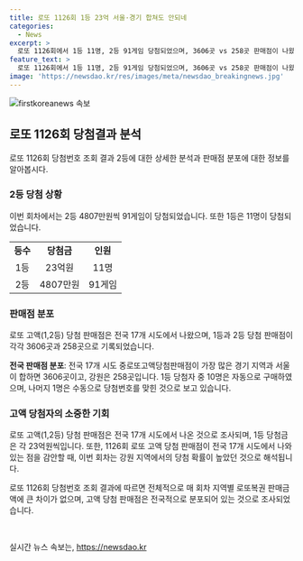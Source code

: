 ```yaml
---
title: 로또 1126회 1등 23억 서울·경기 합쳐도 안되네
categories:
  - News
excerpt: >
  로또 1126회에서 1등 11명, 2등 91게임 당첨되었으며, 3606곳 vs 258곳 판매점이 나왔다. 인구에 비례해 가장 많은 지역은 경기 2082곳이고, 강원 258곳은 3명의 1등 당첨자를 냈다. 결과에 따르면 경기보다 강원의 당첨 확률이 높았다. 이번 회차에는 1등 자동으로 10명, 수동으로 1명이 당첨되었는데, 이는 판매점의 행운에 대한 이야기라는 반면, 수동은 개인의 행운과 노력에 좌우된다. 또한, 당첨금은 23억8638만원으로 2등보다 상당히 높았다.
feature_text: >
  로또 1126회에서 1등 11명, 2등 91게임 당첨되었으며, 3606곳 vs 258곳 판매점이 나왔다. 인구에 비례해 가장 많은 지역은 경기 2082곳이고, 강원 258곳은 3명의 1등 당첨자를 냈다. 결과에 따르면 경기보다 강원의 당첨 확률이 높았다. 이번 회차에는 1등 자동으로 10명, 수동으로 1명이 당첨되었는데, 이는 판매점의 행운에 대한 이야기라는 반면, 수동은 개인의 행운과 노력에 좌우된다. 또한, 당첨금은 23억8638만원으로 2등보다 상당히 높았다.
image: 'https://newsdao.kr/res/images/meta/newsdao_breakingnews.jpg'
---
```


<p><img src="https://newsdao.kr/res/images/meta/newsdao_breakingnews.jpg" alt="firstkoreanews 속보" /></p>

<h2 data-ke-size="size26">로또 1126회 당첨결과 분석</h2>

<p data-ke-size="size16">로또 1126회 당첨번호 조회 결과 2등에 대한 상세한 분석과 판매점 분포에 대한 정보를 알아봅시다.</p>

<h3><b>2등 당첨 상황</b></h3>

<p data-ke-size="size16">이번 회차에서는 2등 4807만원씩 91게임이 당첨되었습니다. 또한 1등은 11명이 당첨되었습니다.</p>

<table>
  <tr>
    <td style="text-align: center; height: 17px;"><b>등수</b></td>
    <td style="text-align: center; height: 17px;"><b>당첨금</b></td>
    <td style="text-align: center; height: 17px;"><b>인원</b></td>
  </tr>
  <tr>
    <td style="text-align: center; height: 17px;">1등</td>
    <td style="text-align: center; height: 17px;">23억원</td>
    <td style="text-align: center; height: 17px;">11명</td>
  </tr>
  <tr>
    <td style="text-align: center; height: 17px;">2등</td>
    <td style="text-align: center; height: 17px;">4807만원</td>
    <td style="text-align: center; height: 17px;">91게임</td>
  </tr>
</table>

<h3><b>판매점 분포</b></h3>

<p data-ke-size="size16">로또 고액(1,2등) 당첨 판매점은 전국 17개 시도에서 나왔으며, 1등과 2등 당첨 판매점이 각각 3606곳과 258곳으로 기록되었습니다.</p>

<p data-ke-size="size16"><b>전국 판매점 분포</b>: 전국 17개 시도 중로또고액당첨판매점이 가장 많은 경기 지역과 서울이 합하면 3606곳이고, 강원은 258곳입니다. 1등 당첨자 중 10명은 자동으로 구매하였으며, 나머지 1명은 수동으로 당첨번호를 맞힌 것으로 보고 있습니다.</p>

<h3><b>고액 당첨자의 소중한 기회</b></h3>

<p data-ke-size="size16">로또 고액(1,2등) 당첨 판매점은 전국 17개 시도에서 나온 것으로 조사되며, 1등 당첨금은 각 23억원씩입니다. 또한, 1126회 로또 고액 당첨 판매점이 전국 17개 시도에서 나와있는 점을 감안할 때, 이번 회차는 강원 지역에서의 당첨 확률이 높았던 것으로 해석됩니다.</p>

<p data-ke-size="size16">로또 1126회 당첨번호 조회 결과에 따르면 전체적으로 매 회차 지역별 로또복권 판매금액에 큰 차이가 없으며, 고액 당첨 판매점은 전국적으로 분포되어 있는 것으로 조사되었습니다.</p>

<p data-ke-size="size16">&nbsp;</p>
실시간 뉴스 속보는, <a href="https://newsdao.kr" rel="dofollow">https://newsdao.kr</a>


